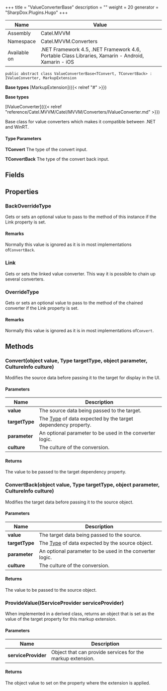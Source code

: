 

+++
title = "ValueConverterBase" 
description = ""
weight = 20
generator = "SharpDox.Plugins.Hugo"
+++

Name|Value
---|---
Assembly|Catel.MVVM
Namespace|Catel.MVVM.Converters
Available on|.NET Framework 4.5, .NET Framework 4.6, Portable Class Libraries, Xamarin - Android, Xamarin - iOS

```
public abstract class ValueConverterBase<TConvert, TConvertBack> : IValueConverter, MarkupExtension
```

**Base types**
[MarkupExtension]({{< relref "#" >}})

**Base types**

[IValueConverter]({{< relref "reference/Catel.MVVM/Catel/MVVM/Converters/IValueConverter.md" >}})

Base class for value converters which makes it compatible between .NET and WinRT.

#### Type Parameters

**TConvert**
The type of the convert input.

**TConvertBack**
The type of the convert back input.

## Fields

## Properties

### BackOverrideType

Gets or sets an optional value to pass to the method of this instance if the Link property is set.

#### Remarks

Normally this value is ignored as it is in most implementations of`ConvertBack`.

### Link

Gets or sets the linked value converter. This way it is possible to chain up several converters.

### OverrideType

Gets or sets an optional value to pass to the method of the chained converter if the Link property is set.

#### Remarks

Normally this value is ignored as it is in most implementations of`Convert`.

## Methods

### Convert(object value, Type targetType, object parameter, CultureInfo culture)

Modifies the source data before passing it to the target for display in the UI.

#### Parameters

Name|Description
---|---
**value**|The source data being passed to the target.
**targetType**|The [Type](#) of data expected by the target dependency property.
**parameter**|An optional parameter to be used in the converter logic.
**culture**|The culture of the conversion.

#### Returns

The value to be passed to the target dependency property.

### ConvertBack(object value, Type targetType, object parameter, CultureInfo culture)

Modifies the target data before passing it to the source object.

#### Parameters

Name|Description
---|---
**value**|The target data being passed to the source.
**targetType**|The [Type](#) of data expected by the source object.
**parameter**|An optional parameter to be used in the converter logic.
**culture**|The culture of the conversion.

#### Returns

The value to be passed to the source object.

### ProvideValue(IServiceProvider serviceProvider)

When implemented in a derived class, returns an object that is set as the value of the target property for this markup extension.

#### Parameters

Name|Description
---|---
**serviceProvider**|Object that can provide services for the markup extension.

#### Returns

The object value to set on the property where the extension is applied.

